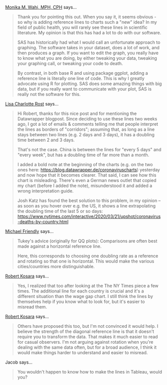 <a href="http://www.dethwench.com" rel="nofollow noopener" target="_blank">Monika M. Wahi, MPH, CPH</a> says…
>	Thank you for pointing this out. When you say it, it seems obvious - so why is adding reference lines to charts such a "new" idea? In my field of public health, you will rarely see these lines in scientific literature. My opinion is that this has had a lot to do with our software. 
>	
>	SAS has historically had what I would call an unfortunate approach to graphing. The software takes in your dataset, does a lot of work, and then produces a graph. If you want to edit the graph, you really have to know what you are doing, by either tweaking your data, tweaking your graphing call, or tweaking your code to death. 
>	
>	By contrast, in both base R and using package ggplot, adding a reference line is literally one line of code. This is why I greatly advocate using R for plotting. SAS does some amazing things with big data, but if you really want to communicate with your plot, SAS is really not the software for this.

<a href="https://blog.datawrapper.de/coronaviruscharts" rel="nofollow noopener" target="_blank">Lisa Charlotte Rost</a> says…
>	Hi Robert, thanks for this nice post and for mentioning the Datawrapper blogpost. Since deciding to use these lines two weeks ago, I got a lot of emails &amp; comments telling me that people interpret the lines as borders of "corridors"; assuming that, as long as a line stays between two lines (e.g. 2 days and 3 days), it has a doubling time between 2 and 3 days.
>	
>	That's not the case. China is between the lines for "every 5 days" and "every week", but has a doubling time of far more than a month.
>	
>	I added a bold note at the beginning of the charts (e.g. on the two ones here: https://blog.datawrapper.de/coronaviruscharts) yesterday and now hope that it becomes clearer. That said, I can see how this chart is misleading. There's even a German news outlet that copied my chart (before I added the note), misunderstood it and added a wrong interpretation guide.
>	
>	Josh Katz has found the best solution to this problem, in my opinion – as soon as you hover over e.g. the US, it shows a line extrapolating the doubling time of the last 5 or so days: https://www.nytimes.com/interactive/2020/03/21/upshot/coronavirus-deaths-by-country.html

<a href="http://datavis.ca" rel="nofollow noopener" target="_blank">Michael Friendly</a> says…
>	Tukey's advice (originally for QQ plots): 
>	Comparisons are often best made against a horizontal reference line.
>	
>	Here, this corresponds to choosing one doubling rate as a reference and rotating so that one is horizontal.
>	This would make the various cities/countries more distinguishable.

<a href="/about" rel="nofollow noopener" target="_blank">Robert Kosara</a> says…
>	Yes, I realized that too after looking at the The NY Times piece a few times. The additional line for each  country is crucial and it's a different situation than the wage gap chart. I still think the lines by themselves help if you know what to look for, but it's easier to misread them.

<a href="/about" rel="nofollow noopener" target="_blank">Robert Kosara</a> says…
>	Others have proposed this too, but I'm not convinced it would help. I believe the strength of the diagonal reference line is that it doesn't require you to transform the data. That makes it much easier to read for casual observers. I'm not arguing against rotation when you're dealing with the same data often, but for a broad audience, I think it would make things harder to understand and easier to misread.

Jacob says…
>	You wouldn't happen to know how to make the lines in Tableau, would you?
